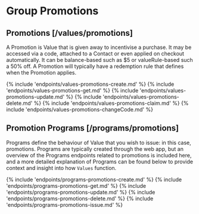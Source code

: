 # Group Promotions

## Promotions [/values/promotions]

A Promotion is Value that is given away to incentivise a purchase.  It may be accessed via a code, attached to a Contact or even applied on checkout automatically.  It can be balance-based such as $5 or valueRule-based such a 50% off.  A Promotion will typically have a redemption rule that defines when the Promotion applies. 

{% include 'endpoints/values-promotions-create.md' %}
{% include 'endpoints/values-promotions-get.md' %}
{% include 'endpoints/values-promotions-update.md' %}
{% include 'endpoints/values-promotions-delete.md' %}
{% include 'endpoints/values-promotions-claim.md' %}
{% include 'endpoints/values-promotions-changeCode.md' %}

## Promotion Programs [/programs/promotions]

Programs define the behaviour of Value that you wish to issue: in this case, promotions. Programs are typically created through the web app, but an overview of the Programs endpoints related to promotions is included here, and a more detailed explanation of Programs can be found below to provide context and insight into how `Values` function.

{% include 'endpoints/programs-promotions-create.md' %}
{% include 'endpoints/programs-promotions-get.md' %}
{% include 'endpoints/programs-promotions-update.md' %}
{% include 'endpoints/programs-promotions-delete.md' %}
{% include 'endpoints/programs-promotions-issue.md' %}
